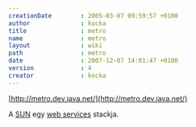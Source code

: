 ```yaml
---
creationDate        : 2005-03-07 09:59:57 +0100 
author              : kocka 
title               : metro 
name                : metro 
layout              : wiki 
path                : metro 
date                : 2007-12-07 14:01:47 +0100 
version             : 4 
creator             : kocka 
---
```

[http://metro.dev.java.net/](http://metro.dev.java.net/)

A [SUN](Sun.html) egy [web services](WebServices.html) stackja.


